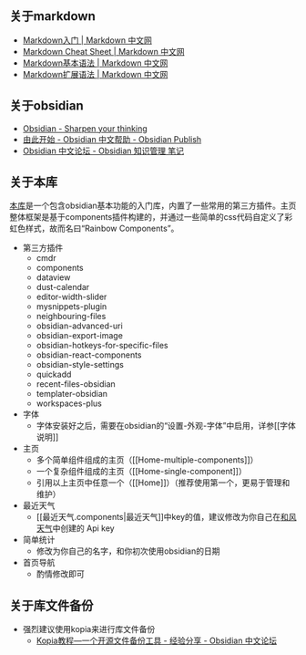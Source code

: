 ## 关于markdown
- [Markdown入门 | Markdown 中文网](https://markdown.p2hp.com/getting-started/)
- [Markdown Cheat Sheet | Markdown 中文网](https://markdown.p2hp.com/cheat-sheet/)
- [Markdown基本语法 | Markdown 中文网](https://markdown.p2hp.com/basic-syntax/)
- [Markdown扩展语法 | Markdown 中文网](https://markdown.p2hp.com/extended-syntax/)

## 关于obsidian
- [Obsidian - Sharpen your thinking](https://obsidian.md/)
- [由此开始 - Obsidian 中文帮助 - Obsidian Publish](https://publish.obsidian.md/help-zh/%E7%94%B1%E6%AD%A4%E5%BC%80%E5%A7%8B)
- [Obsidian 中文论坛 - Obsidian 知识管理 笔记](https://forum-zh.obsidian.md/)


## 关于本库
[本库](https://github.com/TracingOrigins/obsidian-rainbow-components-vault)是一个包含obsidian基本功能的入门库，内置了一些常用的第三方插件。主页整体框架是基于components插件构建的，并通过一些简单的css代码自定义了彩虹色样式，故而名曰“Rainbow Components”。

- 第三方插件
    - cmdr
    - components
    - dataview
    - dust-calendar
    - editor-width-slider
    - mysnippets-plugin
    - neighbouring-files
    - obsidian-advanced-uri
    - obsidian-export-image
    - obsidian-hotkeys-for-specific-files
    - obsidian-react-components
    - obsidian-style-settings
    - quickadd
    - recent-files-obsidian
    - templater-obsidian
    - workspaces-plus
- 字体
    - 字体安装好之后，需要在obsidian的“设置-外观-字体”中启用，详参[[字体说明]]
- 主页
    - 多个简单组件组成的主页（[[Home-multiple-components]]）
    - 一个复杂组件组成的主页（[[Home-single-component]]）
    - 引用以上主页中任意一个（[[Home]]）（推荐使用第一个，更易于管理和维护）
- 最近天气
    - [[最近天气.components|最近天气]]中key的值，建议修改为你自己在[和风天气](https://dev.qweather.com/docs/configuration/project-and-key/)中创建的 Api key
- 简单统计
    - 修改为你自己的名字，和你初次使用obsidian的日期
- 首页导航
    - 酌情修改即可

## 关于库文件备份
- 强烈建议使用kopia来进行库文件备份
    - [Kopia教程—一个开源文件备份工具 - 经验分享 - Obsidian 中文论坛](https://forum-zh.obsidian.md/t/topic/3944)
